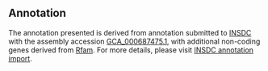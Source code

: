 

Annotation
----------

The annotation presented is derived from annotation submitted to
[INSDC](http://www.insdc.org) with the assembly accession
[GCA\_000687475.1](http://www.ebi.ac.uk/ena/data/view/GCA_000687475.1),
with additional non-coding genes derived from
[Rfam](http://rfam.xfam.org/). For more details, please visit [INSDC
annotation
import](http://ensemblgenomes.org/info/data/insdc_annotation).
